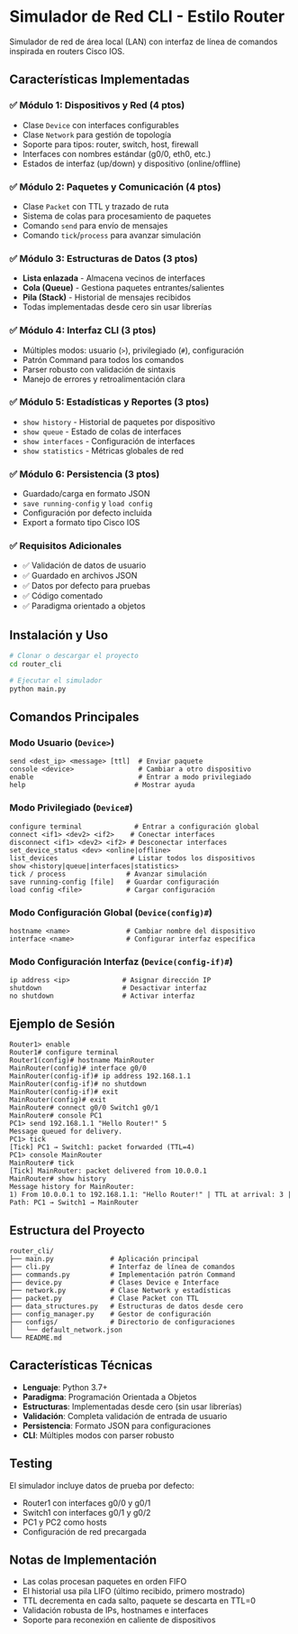 # Simulador de Red CLI - Estilo Router

Simulador de red de área local (LAN) con interfaz de línea de comandos inspirada en routers Cisco IOS.

## Características Implementadas

### ✅ Módulo 1: Dispositivos y Red (4 ptos)
- Clase `Device` con interfaces configurables
- Clase `Network` para gestión de topología
- Soporte para tipos: router, switch, host, firewall
- Interfaces con nombres estándar (g0/0, eth0, etc.)
- Estados de interfaz (up/down) y dispositivo (online/offline)

### ✅ Módulo 2: Paquetes y Comunicación (4 ptos)
- Clase `Packet` con TTL y trazado de ruta
- Sistema de colas para procesamiento de paquetes
- Comando `send` para envío de mensajes
- Comando `tick`/`process` para avanzar simulación

### ✅ Módulo 3: Estructuras de Datos (3 ptos)
- **Lista enlazada** - Almacena vecinos de interfaces
- **Cola (Queue)** - Gestiona paquetes entrantes/salientes 
- **Pila (Stack)** - Historial de mensajes recibidos
- Todas implementadas desde cero sin usar librerías

### ✅ Módulo 4: Interfaz CLI (3 ptos)
- Múltiples modos: usuario (`>`), privilegiado (`#`), configuración
- Patrón Command para todos los comandos
- Parser robusto con validación de sintaxis
- Manejo de errores y retroalimentación clara

### ✅ Módulo 5: Estadísticas y Reportes (3 ptos)
- `show history` - Historial de paquetes por dispositivo
- `show queue` - Estado de colas de interfaces
- `show interfaces` - Configuración de interfaces
- `show statistics` - Métricas globales de red

### ✅ Módulo 6: Persistencia (3 ptos)
- Guardado/carga en formato JSON
- `save running-config` y `load config`
- Configuración por defecto incluida
- Export a formato tipo Cisco IOS

### ✅ Requisitos Adicionales
- ✅ Validación de datos de usuario
- ✅ Guardado en archivos JSON
- ✅ Datos por defecto para pruebas
- ✅ Código comentado
- ✅ Paradigma orientado a objetos

## Instalación y Uso

```bash
# Clonar o descargar el proyecto
cd router_cli

# Ejecutar el simulador
python main.py
```

## Comandos Principales

### Modo Usuario (`Device>`)
```
send <dest_ip> <message> [ttl]  # Enviar paquete
console <device>                # Cambiar a otro dispositivo
enable                          # Entrar a modo privilegiado
help                           # Mostrar ayuda
```

### Modo Privilegiado (`Device#`)
```
configure terminal             # Entrar a configuración global
connect <if1> <dev2> <if2>    # Conectar interfaces
disconnect <if1> <dev2> <if2> # Desconectar interfaces
set_device_status <dev> <online|offline>
list_devices                  # Listar todos los dispositivos
show <history|queue|interfaces|statistics>
tick / process               # Avanzar simulación
save running-config [file]   # Guardar configuración
load config <file>           # Cargar configuración
```

### Modo Configuración Global (`Device(config)#`)
```
hostname <name>              # Cambiar nombre del dispositivo
interface <name>             # Configurar interfaz específica
```

### Modo Configuración Interfaz (`Device(config-if)#`)
```
ip address <ip>             # Asignar dirección IP
shutdown                    # Desactivar interfaz
no shutdown                 # Activar interfaz
```

## Ejemplo de Sesión

```
Router1> enable
Router1# configure terminal
Router1(config)# hostname MainRouter
MainRouter(config)# interface g0/0
MainRouter(config-if)# ip address 192.168.1.1
MainRouter(config-if)# no shutdown
MainRouter(config-if)# exit
MainRouter(config)# exit
MainRouter# connect g0/0 Switch1 g0/1
MainRouter# console PC1
PC1> send 192.168.1.1 "Hello Router!" 5
Message queued for delivery.
PC1> tick
[Tick] PC1 → Switch1: packet forwarded (TTL=4)
PC1> console MainRouter
MainRouter# tick
[Tick] MainRouter: packet delivered from 10.0.0.1
MainRouter# show history
Message history for MainRouter:
1) From 10.0.0.1 to 192.168.1.1: "Hello Router!" | TTL at arrival: 3 | Path: PC1 → Switch1 → MainRouter
```

## Estructura del Proyecto

```
router_cli/
├── main.py              # Aplicación principal
├── cli.py               # Interfaz de línea de comandos
├── commands.py          # Implementación patrón Command
├── device.py            # Clases Device e Interface
├── network.py           # Clase Network y estadísticas
├── packet.py            # Clase Packet con TTL
├── data_structures.py   # Estructuras de datos desde cero
├── config_manager.py    # Gestor de configuración
├── configs/             # Directorio de configuraciones
│   └── default_network.json
└── README.md
```

## Características Técnicas

- **Lenguaje**: Python 3.7+
- **Paradigma**: Programación Orientada a Objetos
- **Estructuras**: Implementadas desde cero (sin usar librerías)
- **Validación**: Completa validación de entrada de usuario
- **Persistencia**: Formato JSON para configuraciones
- **CLI**: Múltiples modos con parser robusto

## Testing

El simulador incluye datos de prueba por defecto:
- Router1 con interfaces g0/0 y g0/1
- Switch1 con interfaces g0/1 y g0/2  
- PC1 y PC2 como hosts
- Configuración de red precargada

## Notas de Implementación

- Las colas procesan paquetes en orden FIFO
- El historial usa pila LIFO (último recibido, primero mostrado)
- TTL decrementa en cada salto, paquete se descarta en TTL=0
- Validación robusta de IPs, hostnames e interfaces
- Soporte para reconexión en caliente de dispositivos